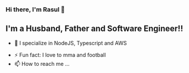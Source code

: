 ### Hi there, I'm Rasul 👋 

## I'm a Husband, Father and Software Engineer!!

- 👀 I specialize in NodeJS, Typescript and AWS
<!-- - 🥅 2022 Goals: Contribute more to Open Source projects  -->
- ⚡ Fun fact: I love to mma and football
- 📫 How to reach me ...
<!-- - 💞️ I’m looking to collaborate on ...
- 📫 How to reach me ... -->
<!-- - 👋 Hi, I’m @LetsMakeItTechnical - 👀 I’m specialize in NodeJS and AWS  -->

